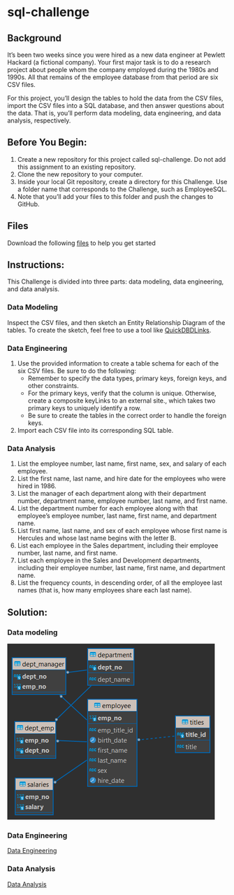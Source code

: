 # **sql-challenge**  
## **Background**  
It’s been two weeks since you were hired as a new data engineer at Pewlett Hackard (a fictional company). Your first major task is to do a research project about people whom the company employed during the 1980s and 1990s. All that remains of the employee database from that period are six CSV files.  

For this project, you’ll design the tables to hold the data from the CSV files, import the CSV files into a SQL database, and then answer questions about the data. That is, you’ll perform data modeling, data engineering, and data analysis, respectively.  

## Before You Begin:
1. Create a new repository for this project called sql-challenge. Do not add this assignment to an existing repository.
2. Clone the new repository to your computer.
3. Inside your local Git repository, create a directory for this Challenge. Use a folder name that corresponds to the Challenge, such as EmployeeSQL.
4. Note that you’ll add your files to this folder and push the changes to GitHub.

## Files
Download the following [files](/EmployeeSQL/) to help you get started

## Instructions:
This Challenge is divided into three parts: data modeling, data engineering, and data analysis.

### **Data Modeling**

Inspect the CSV files, and then sketch an Entity Relationship Diagram of the tables. To create the sketch, feel free to use a tool like [QuickDBDLinks](https://www.quickdatabasediagrams.com/ ).  
### **Data Engineering**
1. Use the provided information to create a table schema for each of the six CSV files. Be sure to do the following:
    - Remember to specify the data types, primary keys, foreign keys, and other constraints.
    - For the primary keys, verify that the column is unique. Otherwise, create a composite keyLinks to an external site., which takes two primary keys to uniquely identify a row.
    - Be sure to create the tables in the correct order to handle the foreign keys.
2. Import each CSV file into its corresponding SQL table. 
### **Data Analysis**   
1. List the employee number, last name, first name, sex, and salary of each employee.
2. List the first name, last name, and hire date for the employees who were hired in 1986.
3. List the manager of each department along with their department number, department name, employee number, last name, and first name.
4. List the department number for each employee along with that employee’s employee number, last name, first name, and department name.
5. List first name, last name, and sex of each employee whose first name is Hercules and whose last name begins with the letter B.
6. List each employee in the Sales department, including their employee number, last name, and first name.
7. List each employee in the Sales and Development departments, including their employee number, last name, first name, and department name.
8.  List the frequency counts, in descending order, of all the employee last names (that is, how many employees share each last name).  
## Solution:

### Data modeling
![ERD](/EmployeeSQL/module_9%20-%20sql_challenge.png)

### Data Engineering
[Data Engineering](/EmployeeSQL/modeling_eng.sql)

### Data Analysis
[Data Analysis](/EmployeeSQL/Data_Analysis.sql)

